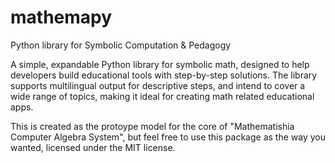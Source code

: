 # mathemapy

Python library for Symbolic Computation &amp; Pedagogy

A simple, expandable Python library for symbolic math, designed to help developers build educational tools with step-by-step solutions. The library supports multilingual output for descriptive steps, and intend to cover a wide range of topics, making it ideal for creating math related educational apps.

This is created as the protoype model for the core of "Mathematishia Computer Algebra System", but feel free to use this package as the way you wanted, licensed under the MIT license.

<!--
TODO ::
create more expressions to handle test cases,
add the step support to the basic operations
add language feature

re-write the entire subtraction class from scratch, don't rely ln addition class .

definealty re-write the entire subtraction class from scratch, this time no trying to copy addition and reversing it :))
Considerations -> Do we really need BinaryOperator and UnaryOperator ? instead try to get ideas from sympy or mathjs and mathsteps

## TO COSNIDER:
when doing all the evaluation and calculations isntead of using int, float consider
to stick with Number class instead or explicitly use Integer or Float class from the 
package itself so modification will be easier to handle since every component in here
are custom builds

-->
